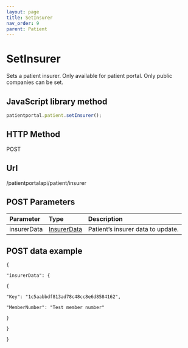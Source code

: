 ```yaml
---
layout: page
title: SetInsurer
nav_order: 9
parent: Patient
---
```


# SetInsurer

Sets a patient insurer. Only available for patient portal. Only public companies can be set.

## JavaScript library method

```javascript
patientportal.patient.setInsurer();
```

## HTTP Method

POST

## ****Url****

/patientportalapi/patient/insurer

## POST Parameters

| Parameter | Type   | Description                                                 |
|:----------|:-------|:------------------------------------------------------------|
| insurerData | [InsurerData](#_InsurerData) | Patient’s insurer data to update. |

## POST data example

```
{

"insurerData": {

{

"Key": "1c5aabbdf813ad78c48cc8e6d8584162",

"MemberNumber": "Test member number"

}

}

}
```
